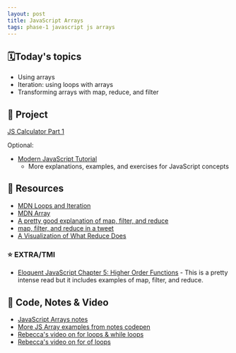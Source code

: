 ```yaml
---
layout: post
title: JavaScript Arrays
tags: phase-1 javascript js arrays
---
```


## 🗓️Today's topics

- Using arrays
- Iteration: using loops with arrays
- Transforming arrays with map, reduce, and filter

## 🎯 Project

[JS Calculator Part 1](https://classroom.github.com/a/Gb735tbF)

Optional:
- [Modern JavaScript Tutorial](https://javascript.info/js) 
  - More explanations, examples, and exercises for JavaScript concepts

## 🔖 Resources

- [MDN Loops and Iteration](https://developer.mozilla.org/en-US/docs/Web/JavaScript/Guide/Loops_and_iteration)
- [MDN Array](https://developer.mozilla.org/en-US/docs/Web/JavaScript/Reference/Global_Objects/Array)
- [A pretty good explanation of map, filter, and reduce](https://dev.to/chrisachard/map-filter-reduce-crash-course-5gan)
- [map, filter, and reduce in a tweet](https://twitter.com/steveluscher/status/741089564329054208)
- [A Visualization of What Reduce Does](http://reduce.surge.sh/)

### ⭐️ EXTRA/TMI

- [Eloquent JavaScript Chapter 5: Higher Order Functions](https://eloquentjavascript.net/05_higher_order.html) - This is a pretty intense read but it includes examples of map, filter, and reduce.

## 🦉 Code, Notes & Video

- [JavaScript Arrays notes](https://github.com/Momentum-Team-14/notes/blob/main/js-arrays.md)
- [More JS Array examples from notes codepen](https://codepen.io/rlconley/pen/eYVeyJx)
- [Rebecca's video on for loops & while loops](https://vimeo.com/426872183)
- [Rebecca's video on for of loops](https://vimeo.com/426872217)
